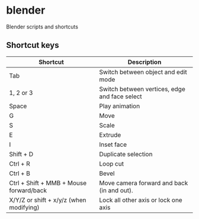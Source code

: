 # blender
Blender scripts and shortcuts


## Shortcut keys

| Shortcut      | Description |
| ----------- | ----------- |
| Tab | Switch between object and edit mode |
|  1, 2 or 3 | Switch between vertices, edge and face select |
| Space | Play animation |
| G | Move |
| S | Scale |
| E | Extrude |
| I | Inset face |
| Shift + D   | Duplicate selection   |
| Ctrl + R   | Loop cut        |
| Ctrl + B | Bevel |
| Ctrl + Shift + MMB + Mouse forward/back      | Move camera forward and back (in and out).       |
| X/Y/Z or shift + x/y/z (when modifying) | Lock all other axis or lock one axis |
